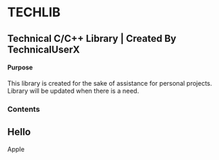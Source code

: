 # TECHLIB
## Technical C/C++ Library | Created By TechnicalUserX

#### Purpose
This library is created for the sake of assistance for personal projects.
Library will be updated when there is a need.

### Contents
Hello
-----
Apple

